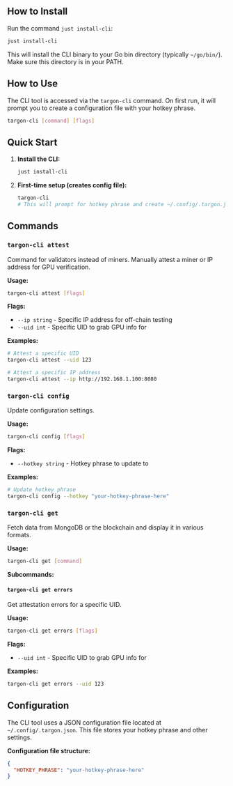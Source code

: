 ## How to Install

Run the command `just install-cli`:

```bash
just install-cli
```

This will install the CLI binary to your Go bin directory (typically `~/go/bin/`). Make sure this directory is in your PATH.

## How to Use

The CLI tool is accessed via the `targon-cli` command. On first run, it will prompt you to create a configuration file with your hotkey phrase.

```bash
targon-cli [command] [flags]
```

## Quick Start

1. **Install the CLI:**

   ```bash
   just install-cli
   ```

2. **First-time setup (creates config file):**

   ```bash
   targon-cli
   # This will prompt for hotkey phrase and create ~/.config/.targon.json
   ```

## Commands

### `targon-cli attest`

Command for validators instead of miners. Manually attest a miner or IP address for GPU verification.

**Usage:**

```bash
targon-cli attest [flags]
```

**Flags:**

- `--ip string` - Specific IP address for off-chain testing
- `--uid int` - Specific UID to grab GPU info for

**Examples:**

```bash
# Attest a specific UID
targon-cli attest --uid 123

# Attest a specific IP address
targon-cli attest --ip http://192.168.1.100:8080

```

### `targon-cli config`

Update configuration settings.

**Usage:**

```bash
targon-cli config [flags]
```

**Flags:**

- `--hotkey string` - Hotkey phrase to update to

**Examples:**

```bash
# Update hotkey phrase
targon-cli config --hotkey "your-hotkey-phrase-here"
```

### `targon-cli get`

Fetch data from MongoDB or the blockchain and display it in various formats.

**Usage:**

```bash
targon-cli get [command]
```

**Subcommands:**

#### `targon-cli get errors`

Get attestation errors for a specific UID.

**Usage:**

```bash
targon-cli get errors [flags]
```

**Flags:**

- `--uid int` - Specific UID to grab GPU info for

**Examples:**

```bash
targon-cli get errors --uid 123
```

## Configuration

The CLI tool uses a JSON configuration file located at `~/.config/.targon.json`. This file stores your hotkey phrase and other settings.

**Configuration file structure:**

```json
{
  "HOTKEY_PHRASE": "your-hotkey-phrase-here"
}
```

